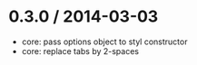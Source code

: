 
0.3.0 / 2014-03-03 
==================

  * core: pass options object to styl constructor
  * core: replace tabs by 2-spaces
